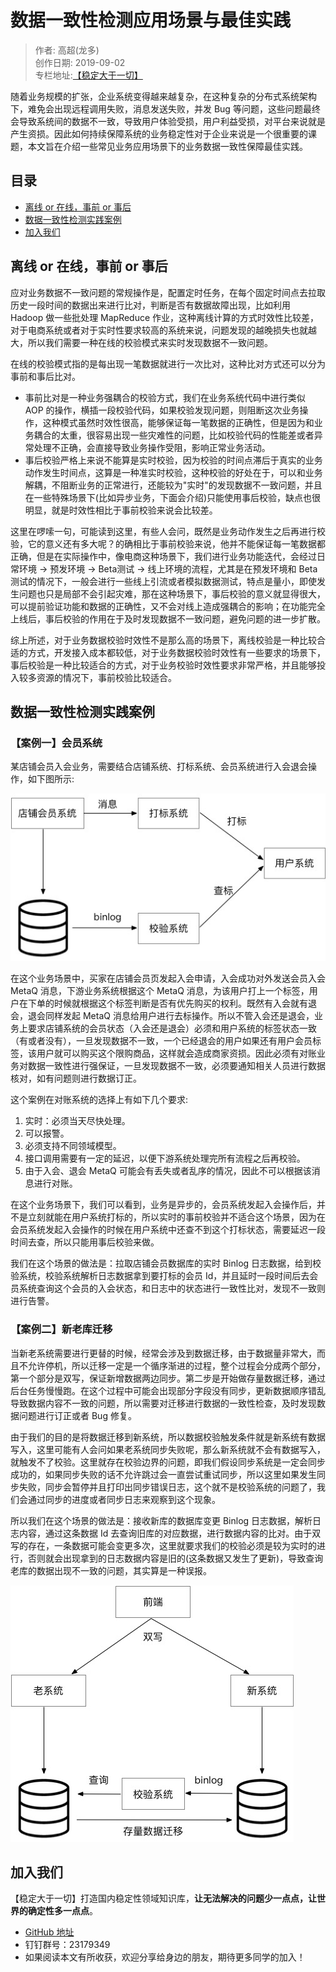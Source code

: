 # 数据一致性检测应用场景与最佳实践
> 作者: 高超(龙多)   
> 创作日期: 2019-09-02  
> 专栏地址:[【稳定大于一切】](https://github.com/StabilityMan/StabilityGuide)  

随着业务规模的扩张，企业系统变得越来越复杂，在这种复杂的分布式系统架构下，难免会出现远程调用失败，消息发送失败，并发 Bug 等问题，这些问题最终会导致系统间的数据不一致，导致用户体验受损，用户利益受损，对平台来说就是产生资损。因此如何持续保障系统的业务稳定性对于企业来说是一个很重要的课题，本文旨在介绍一些常见业务应用场景下的业务数据一致性保障最佳实践。

## 目录
- [离线 or 在线，事前 or 事后](#离线-or-在线事前-or-事后)
- [数据一致性检测实践案例](#数据一致性检测实践案例)
- [加入我们](#加入我们)

## 离线 or 在线，事前 or 事后
应对业务数据不一致问题的常规操作是，配置定时任务，在每个固定时间点去拉取历史一段时间的数据出来进行比对，判断是否有数据故障出现，比如利用 Hadoop 做一些批处理 MapReduce 作业，这种离线计算的方式时效性比较差，对于电商系统或者对于实时性要求较高的系统来说，问题发现的越晚损失也就越大，所以我们需要一种在线的校验模式来实时发现数据不一致问题。

在线的校验模式指的是每出现一笔数据就进行一次比对，这种比对方式还可以分为事前和事后比对。

* 事前比对是一种业务强耦合的校验方式，我们在业务系统代码中进行类似 AOP 的操作，横插一段校验代码，如果校验发现问题，则阻断这次业务操作，这种模式虽然时效性很高，能够保证每一笔数据的正确性，但是因为和业务耦合的太重，很容易出现一些灾难性的问题，比如校验代码的性能差或者异常处理不正确，会直接导致业务操作受阻，影响正常业务活动。
* 事后校验严格上来说不能算是实时校验，因为校验的时间点滞后于真实的业务动作发生时间点，这算是一种准实时校验，这种校验的好处在于，可以和业务解耦，不阻断业务的正常进行，还能较为"实时"的发现数据不一致问题，并且在一些特殊场景下(比如异步业务，下面会介绍)只能使用事后校验，缺点也很明显，就是时效性相比于事前校验来说会比较差。

这里在啰嗦一句，可能读到这里，有些人会问，既然是业务动作发生之后再进行校验，它的意义还有多大呢？的确相比于事前校验来说，他并不能保证每一笔数据都正确，但是在实际操作中，像电商这种场景下，我们进行业务功能迭代，会经过日常环境 -> 预发环境 -> Beta测试 -> 线上环境的流程，尤其是在预发环境和 Beta 测试的情况下，一般会进行一些线上引流或者模拟数据测试，特点是量小，即使发生问题也只是局部不会引起灾难，那在这种场景下，事后校验的意义就显得很大，可以提前验证功能和数据的正确性，又不会对线上造成强耦合的影响；在功能完全上线后，事后校验的作用在于及时发现数据不一致问题，避免问题的进一步扩散。

综上所述，对于业务数据校验时效性不是那么高的场景下，离线校验是一种比较合适的方式，开发接入成本都较低，对于业务数据校验时效性有一些要求的场景下，事后校验是一种比较适合的方式，对于业务校验时效性要求非常严格，并且能够投入较多资源的情况下，事前校验比较适合。

## 数据一致性检测实践案例
### 【案例一】会员系统
某店铺会员入会业务，需要结合店铺系统、打标系统、会员系统进行入会退会操作，如下图所示:

![image](image/数据一致性案例一.jpg)

在这个业务场景中，买家在店铺会员页发起入会申请，入会成功对外发送会员入会 MetaQ 消息，下游业务系统根据这个 MetaQ 消息，为该用户打上一个标签，用户在下单的时候就根据这个标签判断是否有优先购买的权利。既然有入会就有退会，退会同样发起 MetaQ 消息给用户进行去标操作。所以不管入会还是退会，业务上要求店铺系统的会员状态（入会还是退会）必须和用户系统的标签状态一致（有或者没有），一旦发现数据不一致，一个已经退会的用户如果还有用户会员标签，该用户就可以购买这个限购商品，这样就会造成商家资损。因此必须有对账业务对数据一致性进行强保证，一旦发现数据不一致，必须要通知相关人员进行数据核对，如有问题则进行数据订正。

这个案例在对账系统的选择上有如下几个要求:

1. 实时：必须当天尽快处理。
2. 可以报警。
3. 必须支持不同领域模型。
4. 接口调用需要有一定的延迟，以便下游系统处理完所有流程之后再校验。
5. 由于入会、退会 MetaQ 可能会有丢失或者乱序的情况，因此不可以根据该消息进行对账。

在这个业务场景下，我们可以看到，业务是异步的，会员系统发起入会操作后，并不是立刻就能在用户系统打标的，所以实时的事前校验并不适合这个场景，因为在会员系统发起入会操作的时候在用户系统中还查不到这个打标状态，需要延迟一段时间去查，所以只能用事后校验来做。

我们在这个场景的做法是：拉取店铺会员数据库的实时 Binlog 日志数据，给到校验系统，校验系统解析日志数据拿到要打标的会员 Id，并且延时一段时间后去会员系统查询这个会员的入会状态，和日志中的状态进行一致性比对，发现不一致则进行告警。

### 【案例二】新老库迁移
当新老系统需要进行更替的时候，经常会涉及到数据迁移，由于数据量非常大，而且不允许停机，所以迁移一定是一个循序渐进的过程，整个过程会分成两个部分，第一个部分是双写，保证新增数据两边同步。第二步是开始做存量数据迁移，通过后台任务慢慢跑。在这个过程中可能会出现部分字段没有同步，更新数据顺序错乱导致数据内容不一致的问题，所以需要对迁移进行数据的一致性检查，及时发现数据问题进行订正或者 Bug 修复。

由于我们的目的是将数据迁移到新系统，所以数据校验触发条件就是新系统有数据写入，这里可能有人会问如果老系统同步失败呢，那么新系统就不会有数据写入，就触发不了校验。这里就存在校验边界的问题，即我们假设同步系统是一定会同步成功的，如果同步失败的话不允许跳过会一直尝试重试同步，所以这里如果发生同步失败，同步会暂停并且打印出同步错误日志，这个就不是校验系统的问题了，我们会通过同步的进度或者同步日志来观察到这个现象。

所以我们在这个场景的做法是：接收新库的数据库变更 Binlog 日志数据，解析日志内容，通过这条数据 Id 去查询旧库的对应数据，进行数据内容的比对。由于双写的存在，一条数据可能会变更多次，这里就要求我们的校验必须是较为实时的进行，否则就会出现拿到的日志数据内容是旧的(这条数据又发生了更新)，导致查询老库的数据出现不一致的问题，其实算是一种误报。

![github案例二](image/数据一致性案例二.jpg)

## 加入我们

【稳定大于一切】打造国内稳定性领域知识库，**让无法解决的问题少一点点，让世界的确定性多一点点**。

* [GitHub 地址](https://github.com/StabilityMan/StabilityGuide)
* 钉钉群号：23179349
* 如果阅读本文有所收获，欢迎分享给身边的朋友，期待更多同学的加入！
